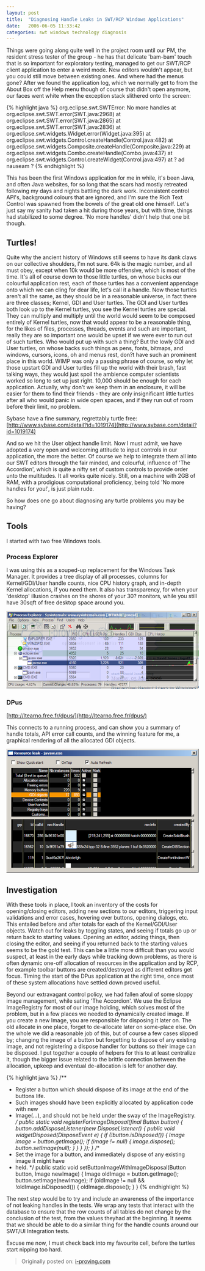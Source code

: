 ```yaml
---
layout: post
title:  "Diagnosing Handle Leaks in SWT/RCP Windows Applications"
date:   2006-06-05 11:33:42
categories: swt windows technology diagnosis
---
```


Things were going along quite well in the project room until our PM, the resident stress tester of the group - he has that delicate 'bam-bam' touch that is so important for exploratory testing, managed to get our SWT/RCP client application to enter a weird mode. New editors wouldn't appear, but you could still move between existing ones. And where had the menus gone? After we found the application log, which we normally get to from the About Box off the Help menu though of course that didn't open anymore, our faces went white when the exception stack slithered onto the screen:

{% highlight java %}
org.eclipse.swt.SWTError: No more handles
	at org.eclipse.swt.SWT.error(SWT.java:2968)
	at org.eclipse.swt.SWT.error(SWT.java:2865)
	at org.eclipse.swt.SWT.error(SWT.java:2836)
	at org.eclipse.swt.widgets.Widget.error(Widget.java:395)
	at org.eclipse.swt.widgets.Control.createHandle(Control.java:482)
	at org.eclipse.swt.widgets.Composite.createHandle(Composite.java:229)
	at org.eclipse.swt.widgets.Combo.createHandle(Combo.java:437)
	at org.eclipse.swt.widgets.Control.createWidget(Control.java:497)
	at ? ad nauseam ?
{% endhighlight %}

This has been the first Windows application for me in while, it's been Java, and often Java websites, for so long that the scars had mostly retreated following my days and nights battling the dark work. Inconsistent control API's, background colours that are ignored, and I'm sure the Rich Text Control was spawned from the bowels of the great old one himself. Let's just say my sanity had taken a hit during those years, but with time, things had stabilized to some degree. 'No more handles' didn't help that one bit though.

## Turtles!

Quite why the ancient history of Windows still seems to have its dank claws on our collective shoulders, I'm not sure. 64k is the magic number, and all must obey, except when 10k would be more offensive, which is most of the time. It's all of course down to those little turtles, on whose backs our colourful application rest, each of those turtles has a convenient appendage onto which we can cling for dear life, let's call it a handle. Now those turtles aren't all the same, as they should be in a reasonable universe, in fact there are three classes; Kernel, GDI and User turtles. The GDI and User turtles both look up to the Kernel turtles, you see the Kernel turtles are special. They can multiply and multiply until the world would seem to be composed entirely of Kernel turtles, now that would appear to be a reasonable thing, for the likes of files, processes, threads, events and such are important, really they are so important one would be upset if we were ever to run out of such turtles. Who would put up with such a thing? But the lowly GDI and User turtles, on whose backs such things as pens, fonts, bitmaps, and windows, cursors, icons, oh and menus rest, don?t have such an prominent place in this world. WIMP was only a passing phrase of course, so why let those upstart GDI and User turtles fill up the world with their brash, fast talking ways, they would just spoil the ambience computer scientists worked so long to set up just right. 10,000 should be enough for each application. Actually, why don't we keep them in an enclosure, it will be easier for them to find their friends - they are only insignificant little turtles after all who would panic in wide open spaces, and if they run out of room before their limit, no problem.

Sybase have a fine summary, regrettably turtle free: [http://www.sybase.com/detail?id=1019174](http://www.sybase.com/detail?id=1019174)

And so we hit the User object handle limit. Now I must admit, we have adopted a very open and welcoming attitude to input controls in our application, the more the better. Of course we help to integrate them all into our SWT editors through the fair minded, and colourful, influence of 'The Accordion', which is quite a nifty set of custom controls to provide order unto the multitudes. It all works quite nicely. Still, on a machine with 2GB of RAM, with a prodigious computational proficiency, being told 'No more handles for you!', is just plain rude.

So how does one go about diagnosing any turtle problems you may be having?

## Tools

I started with two free Windows tools.

### Process Explorer
I was using this as a souped-up replacement for the Windows Task Manager. It provides a tree display of all processes, columns for Kernel/GDI/User handle counts, nice CPU history graph, and in-depth Kernel allocations, if you need them. It also has transparency, for when your 'desktop' illusion crashes on the shores of your 30? monitors, while you still have 30sqft of free desktop space around you.

![Process Explorer](/assets/2006-06-05-diagnosing-handle-leaks-in-swtrcp-windows-applications/pexp.png)

### DPus
[http://ltearno.free.fr/dpus/](http://ltearno.free.fr/dpus/)

This connects to a running process, and can show you a summary of handle totals, API error call counts, and the winning feature for me, a graphical rendering of all the allocated GDI objects.

![DPus](/assets/2006-06-05-diagnosing-handle-leaks-in-swtrcp-windows-applications/resleak.png)

## Investigation

With these tools in place, I took an inventory of the costs for opening/closing editors, adding new sections to our editors, triggering input validations and error cases, hovering over buttons, opening dialogs, etc. This entailed before and after totals for each of the Kernel/GDI/User objects. Watch out for leaks by toggling states, and seeing if totals go up or return back to starting values. Opening an editor, adding things, then closing the editor, and seeing if you returned back to the starting values seems to be the gold test. This can be a little more difficult than you would suspect, at least in the early days while tracking down problems, as there is often dynamic one-off allocation of resources in the application and by RCP, for example toolbar buttons are created/destroyed as different editors get focus. Timing the start of the DPus application at the right time, once most of these system allocations have settled down proved useful.

Beyond our extravagant control policy, we had fallen afoul of some sloppy image management, while sating 'The Accordion'. We use the Eclipse ImageRegistry for most of our image holding, which solves most of the problem, but in a few places we needed to dynamically created image. If you create a new Image, you are responsible for disposing it later on. The old allocate in one place, forget to de-allocate later on some-place else. On the whole we did a reasonable job of this, but of course a few cases slipped by; changing the image of a button but forgetting to dispose of any existing image, and not registering a dispose handler for buttons so their image can be disposed. I put together a couple of helpers for this to at least centralize it, though the bigger issue related to the brittle connection between the allocation, upkeep and eventual de-allocation is left for another day.

{% highlight java %}
/**
 * Register a button which should dispose of its image at the end of the buttons life.
 * Such images should have been explicitly allocated by application code with new
 * Image(...), and should not be held under the sway of the ImageRegistry.
 */
public static void registerForImageDisposal(final Button button) {
	button.addDisposeListener(new DisposeListener() {
		public void widgetDisposed(DisposeEvent e) {
			if (!button.isDisposed()) {
				Image image = button.getImage();
				if (image != null) {
					image.dispose();
					button.setImage(null);
				}
			}
		}
	});
}
/**
 * Set the image for a button, and immediately dispose of any existing image it might have
 * held.
 */
public static void setButtonImageWithImageDisposal(Button button, Image newImage) {
	Image oldImage = button.getImage();
	button.setImage(newImage);
	if (oldImage != null && !oldImage.isDisposed()) {
		oldImage.dispose();
	}
}
{% endhighlight %}

The next step would be to try and include an awareness of the importance of not leaking handles in the tests. We wrap any tests that interact with the database to ensure that the row counts of all tables do not change by the conclusion of the test, from the values theyhad at the beginning. It seems that we should be able to do a similar thing for the handle counts around our SWT/UI Integration tests.

Excuse me now, I must check back into my favourite cell, before the turtles start nipping too hard.

> Originally posted on: [i-proving.com](http://i-proving.com/2006/06/05/diagnosing-handle-leaks-in-swtrcp-windows-applications/)
